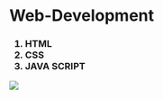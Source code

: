 # Web-Development

<h3>

<ol>

<li>HTML</li>
  
<li>CSS</li>
  
<li>JAVA SCRIPT</li>
</ol>
</h3>

<img src="https://www.elegantthemes.com/blog/wp-content/uploads/2018/12/top11.png" >
